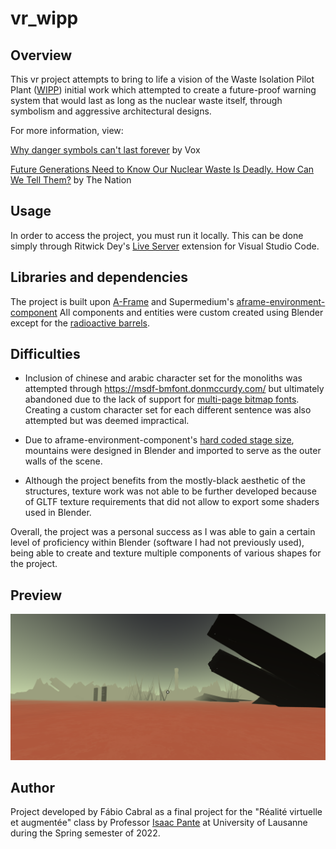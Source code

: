 # vr_wipp





## Overview
This vr project attempts to bring to life a vision of the Waste Isolation Pilot Plant ([WIPP](https://en.wikipedia.org/wiki/Waste_Isolation_Pilot_Plant)) initial work which attempted to create a future-proof warning system that would last as long as the nuclear waste itself, through symbolism and aggressive architectural designs.

For more information, view:

[Why danger symbols can't last forever](https://www.youtube.com/watch?v=lOEqzt36JEM) by Vox

[Future Generations Need to Know Our Nuclear Waste Is Deadly. How Can We Tell Them?](https://www.youtube.com/watch?v=PUXwrWMS-x8) by The Nation


## Usage
In order to access the project, you must run it locally. This can be done simply through Ritwick Dey's [Live Server](https://marketplace.visualstudio.com/items?itemName=ritwickdey.LiveServer) extension for Visual Studio Code.

## Libraries and dependencies

The project is built upon [A-Frame](https://aframe.io/) and Supermedium's [aframe-environment-component](https://github.com/supermedium/aframe-environment-component) All components and entities were custom created using Blender except for the [radioactive barrels](https://www.turbosquid.com/3d-models/free-barrel-radioactive-3d-model/1014400).

## Difficulties

- Inclusion of chinese and arabic character set for the monoliths was attempted through https://msdf-bmfont.donmccurdy.com/ but ultimately abandoned due to the lack of support for [multi-page bitmap fonts](https://github.com/donmccurdy/msdf-bmfont-web/issues/9). Creating a custom character set for each different sentence was also attempted but was deemed impractical.

- Due to aframe-environment-component's [hard coded stage size](https://github.com/supermedium/aframe-environment-component/issues/75), mountains were designed in Blender and imported to serve as the outer walls of the scene. 

- Although the project benefits from the mostly-black aesthetic of the structures, texture work was not able to be further developed because of GLTF texture requirements that did not allow to export some shaders used in Blender.

Overall, the project was a personal success as I was able to gain a certain level of proficiency within Blender (software I had not previously used), being able to create and texture multiple components of various shapes for the project.


## Preview

![Preview](assets/screen1.png)

## Author

Project developed by Fábio Cabral as a final project for the "Réalité virtuelle et augmentée" class by Professor [Isaac Pante](https://github.com/ipante) at University of Lausanne during the Spring semester of 2022.